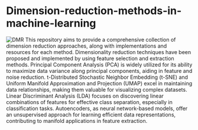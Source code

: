 # Dimension-reduction-methods-in-machine-learning
![DMR](https://media.licdn.com/dms/image/D5612AQEHtGYCPv5Lfg/article-cover_image-shrink_720_1280/0/1665646707963?e=2147483647&v=beta&t=l0VOr9I5_4SIZqPKDncnKVPZFCeNQqTNuSHHFLWzMKk)
This repository aims to provide a comprehensive collection of dimension reduction approaches, along with implementations and resources for each method.
Dimensionality reduction techniques have been proposed and implemented by using feature selection and extraction methods. Principal Component Analysis (PCA) is widely utilized for its ability to maximize data variance along principal components, aiding in feature and noise reduction. t-Distributed Stochastic Neighbor Embedding (t-SNE) and Uniform Manifold Approximation and Projection (UMAP) excel in maintaining data relationships, making them valuable for visualizing complex datasets. Linear Discriminant Analysis (LDA) focuses on discovering linear combinations of features for effective class separation, especially in classification tasks. Autoencoders, as neural network-based models, offer an unsupervised approach for learning efficient data representations, contributing to manifold applications in feature extraction.
